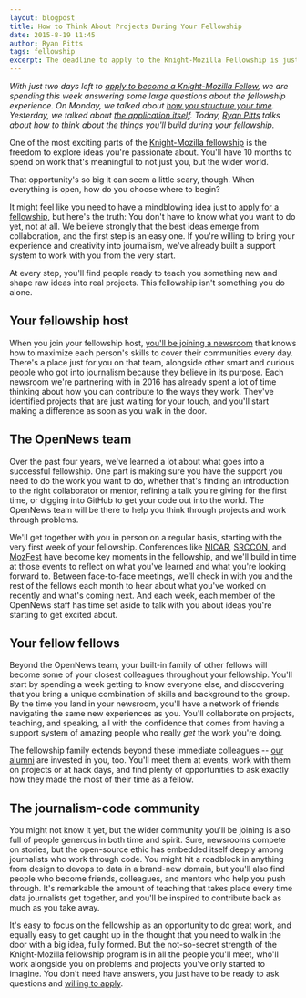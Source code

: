 ```yaml
---
layout: blogpost
title: How to Think About Projects During Your Fellowship
date: 2015-8-19 11:45
author: Ryan Pitts
tags: fellowship
excerpt: The deadline to apply to the Knight-Mozilla Fellowship is just two days away. As a Knight-Mozilla Fellow, you'll spend 10 months writing open-source code in the newsroom. But what do you build, do you need to have a plan *right now*, and how do you approach coding over your 10 months? Ryan Pitts digs in.
---
```

_With just two days left to [apply to become a Knight-Mozilla Fellow](https://opennews.org/what/fellowships/apply/), we are spending this week answering some large questions about the fellowship experience. On Monday, we talked about [how you structure your time](https://opennews.org/blog/fellowships-final-week-one/). Yesterday, we talked about [the application itself](https://opennews.org/blog/fellowships-final-week-two/). Today, [Ryan Pitts](http://www.twitter.com/ryanpitts) talks about how to think about the things you'll build during your fellowship._

One of the most exciting parts of the [Knight-Mozilla fellowship](http://opennews.org/what/fellowships/) is the freedom to explore ideas you're passionate about. You'll have 10 months to spend on work that's meaningful to not just you, but the wider world.

That opportunity's so big it can seem a little scary, though. When everything is open, how do you choose where to begin?

It might feel like you need to have a mindblowing idea just to [apply for a fellowship](https://opennews.org/what/fellowships/apply/), but here's the truth: You don't have to know what you want to do yet, not at all. We believe strongly that the best ideas emerge from collaboration, and the first step is an easy one. If you're willing to bring your experience and creativity into journalism, we've already built a support system to work with you from the very start.

At every step, you'll find people ready to teach you something new and shape raw ideas into real projects. This fellowship isn't something you do alone.

## Your fellowship host
When you join your fellowship host, [you'll be joining a newsroom](https://www.opennews.org/blog/fellowships-news-partners/) that knows how to maximize each person's skills to cover their communities every day. There's a place just for you on that team, alongside other smart and curious people who got into journalism because they believe in its purpose. Each newsroom we're partnering with in 2016 has already spent a lot of time thinking about how you can contribute to the ways they work. They've identified projects that are just waiting for your touch, and you'll start making a difference as soon as you walk in the door.

## The OpenNews team
Over the past four years, we've learned a lot about what goes into a successful fellowship. One part is making sure you have the support you need to do the work you want to do, whether that's finding an introduction to the right collaborator or mentor, refining a talk you're giving for the first time, or digging into GitHub to get your code out into the world. The OpenNews team will be there to help you think through projects and work through problems.

We'll get together with you in person on a regular basis, starting with the very first week of your fellowship. Conferences like [NICAR](http://www.ire.org/nicar/), [SRCCON](http://srccon.org), and [MozFest](https://2015.mozillafestival.org/) have become key moments in the fellowship, and we'll build in time at those events to reflect on what you've learned and what you're looking forward to. Between face-to-face meetings, we'll check in with you and the rest of the fellows each month to hear about what you've worked on recently and what's coming next. And each week, each member of the OpenNews staff has time set aside to talk with you about ideas you're starting to get excited about.

## Your fellow fellows
Beyond the OpenNews team, your built-in family of other fellows will become some of your closest colleagues throughout your fellowship. You'll start by spending a week getting to know everyone else, and discovering that you bring a unique combination of skills and background to the group. By the time you land in your newsroom, you'll have a network of friends navigating the same new experiences as you. You'll collaborate on projects, teaching, and speaking, all with the confidence that comes from having a support system of amazing people who really _get_ the work you're doing.

The fellowship family extends beyond these immediate colleagues -- [our alumni](https://www.opennews.org/what/fellowships/community/) are invested in you, too. You'll meet them at events, work with them on projects or at hack days, and find plenty of opportunities to ask exactly how they made the most of their time as a fellow.

## The journalism-code community
You might not know it yet, but the wider community you'll be joining is also full of people generous in both time and spirit. Sure, newsrooms compete on stories, but the open-source ethic has embedded itself deeply among journalists who work through code. You might hit a roadblock in anything from design to devops to data in a brand-new domain, but you'll also find people who become friends, colleagues, and mentors who help you push through. It's remarkable the amount of teaching that takes place every time data journalists get together, and you'll be inspired to contribute back as much as you take away.

It's easy to focus on the fellowship as an opportunity to do great work, and equally easy to get caught up in the thought that you need to walk in the door with a big idea, fully formed. But the not-so-secret strength of the Knight-Mozilla fellowship program is in all the people you'll meet, who'll work alongside you on problems and projects you've only started to imagine. You don't need have answers, you just have to be ready to ask questions and [willing to apply](https://opennews.org/what/fellowships/apply/).

